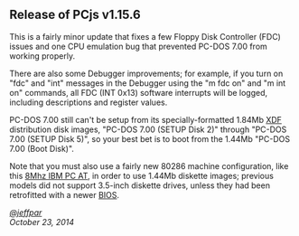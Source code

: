 Release of PCjs v1.15.6
---
This is a fairly minor update that fixes a few Floppy Disk Controller (FDC) issues and one CPU emulation bug
that prevented PC-DOS 7.00 from working properly.

There are also some Debugger improvements; for example, if you turn on "fdc" and "int" messages in the
Debugger using the "m fdc on" and "m int on" commands, all FDC (INT 0x13) software interrupts will be logged,
including descriptions and register values.

PC-DOS 7.00 still can't be setup from its specially-formatted 1.84Mb [XDF](http://www.os2museum.com/wp/the-xdf-diskette-format/)
distribution disk images, "PC-DOS 7.00 (SETUP Disk 2)" through "PC-DOS 7.00 (SETUP Disk 5)", so your best bet is to boot
from the 1.44Mb "PC-DOS 7.00 (Boot Disk)".

Note that you must also use a fairly new 80286 machine configuration, like this [8Mhz IBM PC AT](/devices/pc/machine/5170/ega/1152kb/rev3/),
in order to use 1.44Mb diskette images; previous models did not support 3.5-inch diskette drives, unless they had been retrofitted
with a newer [BIOS](/devices/pc/bios/5170/).

*[@jeffpar](http://twitter.com/jeffpar)*  
*October 23, 2014*
